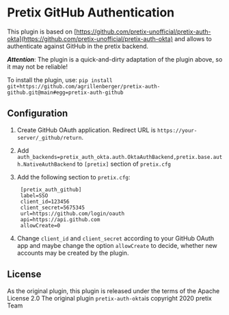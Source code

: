 Pretix GitHub Authentication
===================

This plugin is based on [https://github.com/pretix-unofficial/pretix-auth-okta](https://github.com/pretix-unofficial/pretix-auth-okta) and allows to authenticate against GitHub in the pretix backend.

***Attention***: The plugin is a quick-and-dirty adaptation of the plugin above, so it may not be reliable!

To install the plugin, use: ``pip install git+https://github.com/agrillenberger/pretix-auth-github.git@main#egg=pretix-auth-github``

Configuration
-------------

1. Create GitHub OAuth application. Redirect URL is ``https://your-server/_github/return``.
2. Add ``auth_backends=pretix_auth_okta.auth.OktaAuthBackend,pretix.base.auth.NativeAuthBackend`` to ``[pretix]`` section of ``pretix.cfg``
3. Add the following section to ``pretix.cfg``:

        [pretix_auth_github]
        label=SSO
        client_id=123456
        client_secret=5675345
        url=https://github.com/login/oauth
        api=https://api.github.com
        allowCreate=0
4. Change ``client_id`` and ``client_secret`` according to your GitHub OAuth app and maybe change the option ``allowCreate`` to decide, whether new accounts may be created by the plugin.

License
-------

As the original plugin, this plugin is released under the terms of the Apache License 2.0
The original plugin ``pretix-auth-okta``is copyright 2020 pretix Team
